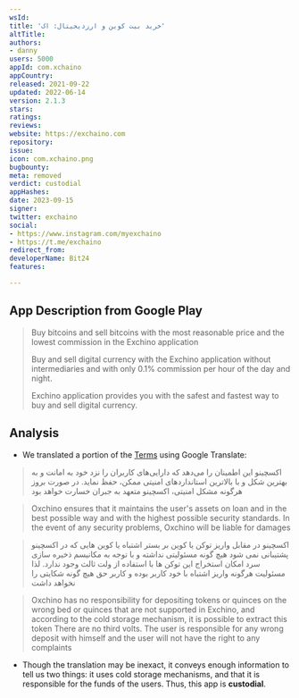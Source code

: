 ```yaml
---
wsId: 
title: 'خرید بیت کوین و ارزدیجیتال: اک'
altTitle: 
authors:
- danny
users: 5000
appId: com.xchaino
appCountry: 
released: 2021-09-22
updated: 2022-06-14
version: 2.1.3
stars: 
ratings: 
reviews: 
website: https://exchaino.com
repository: 
issue: 
icon: com.xchaino.png
bugbounty: 
meta: removed
verdict: custodial
appHashes: 
date: 2023-09-15
signer: 
twitter: exchaino
social:
- https://www.instagram.com/myexchaino
- https://t.me/exchaino
redirect_from: 
developerName: Bit24
features: 

---
```


## App Description from Google Play 

> Buy bitcoins and sell bitcoins with the most reasonable price and the lowest commission in the Exchino application
>
> Buy and sell digital currency with the Exchino application without intermediaries and with only 0.1% commission per hour of the day and night.
>
> Exchino application provides you with the safest and fastest way to buy and sell digital currency.

## Analysis 

- We translated a portion of the [Terms](https://exchaino.com/rules) using Google Translate: 

> اکسچینو این اطمینان را می‌دهد که دارایی‌های کاربران را نزد خود به امانت و به بهترین شکل و با بالاترین استانداردهای امنیتی ممکن، حفظ نماید. در صورت بروز هرگونه مشکل امنیتی، اکسچینو متعهد به جبران خسارت خواهد بود


> Oxchino ensures that it maintains the user's assets on loan and in the best possible way and with the highest possible security standards. In the event of any security problems, Oxchino will be liable for damages

> اکسچینو در مقابل واریز توکن یا کوین بر بستر اشتباه یا کوین هایی که در اکسچینو پشتیبانی نمی شود هیچ گونه مسئولیتی نداشته و با توجه به مکانیسم ذخیره سازی سرد امکان استخراج این توکن ها با استفاده از ولت ثالث وجود ندارد. لذا مسئولیت هرگونه واریز اشتباه با خود کاربر بوده و کاربر حق هیچ گونه شکایتی را نخواهد داشت

> Oxchino has no responsibility for depositing tokens or quinces on the wrong bed or quinces that are not supported in Exchino, and according to the cold storage mechanism, it is possible to extract this token There are no third volts. The user is responsible for any wrong deposit with himself and the user will not have the right to any complaints

- Though the translation may be inexact, it conveys enough information to tell us two things: it uses cold storage mechanisms, and that it is responsible for the funds of the users. Thus, this app is **custodial**.
